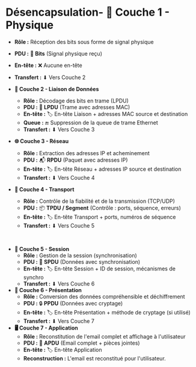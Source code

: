 # Désencapsulation- **💾 Couche 1 - Physique**
  - **Rôle :** Réception des bits sous forme de signal physique
  - **PDU :** 🔢 **Bits** (Signal physique reçu)
  - **En-tête :** ❌ Aucune en-tête
  - **Transfert :** ⬇ Vers Couche 2



- **🔌 Couche 2 - Liaison de Données**
  - **Rôle :** Décodage des bits en trame (LPDU)
  - **PDU :** 📡 **LPDU** (Trame avec adresses MAC)
  - **En-tête :** 🏷️ En-tête Liaison + adresses MAC source et destination
  - **Queue :** 🔚 Suppression de la queue de trame Ethernet
  - **Transfert :** ⬇ Vers Couche 3



- **🌐 Couche 3 - Réseau**
  - **Rôle :** Extraction des adresses IP et acheminement
  - **PDU :** 📬 **RPDU** (Paquet avec adresses IP)
  - **En-tête :** 🏷️ En-tête Réseau + adresses IP source et destination
  - **Transfert :** ⬇ Vers Couche 4



- **🚚 Couche 4 - Transport**
  - **Rôle :** Contrôle de la fiabilité et de la transmission (TCP/UDP)
  - **PDU :** 📦 **TPDU / Segment** (Contrôle : ports, séquence, erreurs)
  - **En-tête :** 🏷️ En-tête Transport + ports, numéros de séquence
  - **Transfert :** ⬇ Vers Couche 5

&nbsp;

- **📝 Couche 5 - Session**
  - **Rôle :** Gestion de la session (synchronisation)
  - **PDU :** 💬 **SPDU** (Données avec synchronisation)
  - **En-tête :** 🏷️ En-tête Session + ID de session, mécanismes de synchro
  - **Transfert :** ⬇ Vers Couche 6
- **🔐 Couche 6 - Présentation**
  - **Rôle :** Conversion des données compréhensible et déchiffrement
  - **PDU :** 🔒 **PPDU** (Données avec cryptage)
  - **En-tête :** 🏷️ En-tête Présentation + méthode de cryptage (si utilisé)
  - **Transfert :** ⬇ Vers Couche 7
- **🖥️ Couche 7 - Application**
  - **Rôle :** Reconstitution de l'email complet et affichage à l'utilisateur
  - **PDU :** 📧 **APDU** (Email complet + pièces jointes)
  - **En-tête :** 🏷️ En-tête Application
  - **Reconstruction :** L'email est reconstitué pour l'utilisateur.
